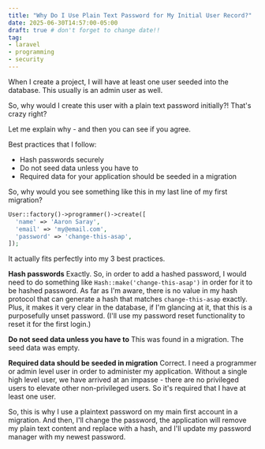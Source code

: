 ```yaml
---
title: "Why Do I Use Plain Text Password for My Initial User Record?"
date: 2025-06-30T14:57:00-05:00
draft: true # don't forget to change date!!
tag:
- laravel
- programming
- security
---
```

When I create a project, I will have at least one user seeded into the database. This usually is an admin user as well. 

So, why would I create this user with a plain text password initially?! That's crazy right?

Let me explain why - and then you can see if you agree. 

<!--more-->

Best practices that I follow:

* Hash passwords securely
* Do not seed data unless you have to
* Required data for your application should be seeded in a migration

So, why would you see something like this in my last line of my first migration?

```php
User::factory()->programmer()->create([
  'name' => 'Aaron Saray',
  'email' => 'my@email.com',
  'password' => 'change-this-asap',
]);
```

It actually fits perfectly into my 3 best practices. 

**Hash passwords** Exactly. So, in order to add a hashed password, I would need to do something like `Hash::make('change-this-asap')` in order for it to be hashed password.  As far as I'm aware, there is no value in my hash protocol that can generate a hash that matches `change-this-asap` exactly. Plus, it makes it very clear in the database, if I'm glancing at it, that this is a purposefully unset password. (I'll use my password reset functionality to reset it for the first login.)

**Do not seed data unless you have to** This was found in a migration. The seed data was empty.

**Required data should be seeded in migration** Correct. I need a programmer or admin level user in order to administer my application. Without a single high level user, we have arrived at an impasse - there are no privileged users to elevate other non-privileged users.  So it's required that I have at least one user.

So, this is why I use a plaintext password on my main first account in a migration.  And then, I'll change the password, the application will remove my plain text content and replace with a hash, and I'll update my password manager with my newest password. 